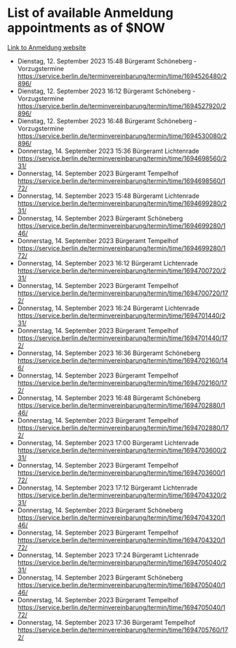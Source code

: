 # List of available Anmeldung appointments as of $NOW
[Link to Anmeldung website](https://service.berlin.de/terminvereinbarung/termin/tag.php?termin=1&anliegen[]=120686&dienstleisterlist=122210,122217,327316,122219,327312,122227,327314,122231,327346,122243,327348,122254,122252,329742,122260,329745,122262,329748,122271,327278,122273,327274,122277,327276,330436,122280,327294,122282,327290,122284,327292,122291,327270,122285,327266,122286,327264,122296,327268,150230,329760,122297,327286,122294,327284,122312,329763,122314,329775,122304,327330,122311,327334,122309,327332,317869,122281,327352,122279,329772,122283,122276,327324,122274,327326,122267,329766,122246,327318,122251,327320,122257,327322,122208,327298,122226,327300&herkunft=http%3A%2F%2Fservice.berlin.de%2Fdienstleistung%2F120686%2F)
- Dienstag, 12. September 2023 15:48 Bürgeramt Schöneberg - Vorzugstermine https://service.berlin.de/terminvereinbarung/termin/time/1694526480/2896/
- Dienstag, 12. September 2023 16:12 Bürgeramt Schöneberg - Vorzugstermine https://service.berlin.de/terminvereinbarung/termin/time/1694527920/2896/
- Dienstag, 12. September 2023 16:48 Bürgeramt Schöneberg - Vorzugstermine https://service.berlin.de/terminvereinbarung/termin/time/1694530080/2896/
- Donnerstag, 14. September 2023 15:36 Bürgeramt Lichtenrade https://service.berlin.de/terminvereinbarung/termin/time/1694698560/231/
- Donnerstag, 14. September 2023  Bürgeramt Tempelhof https://service.berlin.de/terminvereinbarung/termin/time/1694698560/172/
- Donnerstag, 14. September 2023 15:48 Bürgeramt Lichtenrade https://service.berlin.de/terminvereinbarung/termin/time/1694699280/231/
- Donnerstag, 14. September 2023  Bürgeramt Schöneberg https://service.berlin.de/terminvereinbarung/termin/time/1694699280/146/
- Donnerstag, 14. September 2023  Bürgeramt Tempelhof https://service.berlin.de/terminvereinbarung/termin/time/1694699280/172/
- Donnerstag, 14. September 2023 16:12 Bürgeramt Lichtenrade https://service.berlin.de/terminvereinbarung/termin/time/1694700720/231/
- Donnerstag, 14. September 2023  Bürgeramt Tempelhof https://service.berlin.de/terminvereinbarung/termin/time/1694700720/172/
- Donnerstag, 14. September 2023 16:24 Bürgeramt Lichtenrade https://service.berlin.de/terminvereinbarung/termin/time/1694701440/231/
- Donnerstag, 14. September 2023  Bürgeramt Tempelhof https://service.berlin.de/terminvereinbarung/termin/time/1694701440/172/
- Donnerstag, 14. September 2023 16:36 Bürgeramt Schöneberg https://service.berlin.de/terminvereinbarung/termin/time/1694702160/146/
- Donnerstag, 14. September 2023  Bürgeramt Tempelhof https://service.berlin.de/terminvereinbarung/termin/time/1694702160/172/
- Donnerstag, 14. September 2023 16:48 Bürgeramt Schöneberg https://service.berlin.de/terminvereinbarung/termin/time/1694702880/146/
- Donnerstag, 14. September 2023  Bürgeramt Tempelhof https://service.berlin.de/terminvereinbarung/termin/time/1694702880/172/
- Donnerstag, 14. September 2023 17:00 Bürgeramt Lichtenrade https://service.berlin.de/terminvereinbarung/termin/time/1694703600/231/
- Donnerstag, 14. September 2023  Bürgeramt Tempelhof https://service.berlin.de/terminvereinbarung/termin/time/1694703600/172/
- Donnerstag, 14. September 2023 17:12 Bürgeramt Lichtenrade https://service.berlin.de/terminvereinbarung/termin/time/1694704320/231/
- Donnerstag, 14. September 2023  Bürgeramt Schöneberg https://service.berlin.de/terminvereinbarung/termin/time/1694704320/146/
- Donnerstag, 14. September 2023  Bürgeramt Tempelhof https://service.berlin.de/terminvereinbarung/termin/time/1694704320/172/
- Donnerstag, 14. September 2023 17:24 Bürgeramt Lichtenrade https://service.berlin.de/terminvereinbarung/termin/time/1694705040/231/
- Donnerstag, 14. September 2023  Bürgeramt Schöneberg https://service.berlin.de/terminvereinbarung/termin/time/1694705040/146/
- Donnerstag, 14. September 2023  Bürgeramt Tempelhof https://service.berlin.de/terminvereinbarung/termin/time/1694705040/172/
- Donnerstag, 14. September 2023 17:36 Bürgeramt Tempelhof https://service.berlin.de/terminvereinbarung/termin/time/1694705760/172/
